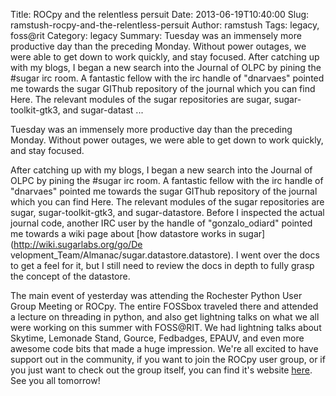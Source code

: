 Title: ROCpy and the relentless persuit
Date: 2013-06-19T10:40:00
Slug: ramstush-rocpy-and-the-relentless-persuit
Author: ramstush
Tags: legacy, foss@rit
Category: legacy
Summary: Tuesday was an immensely more productive day than the preceding Monday. Without power outages, we were able to get down to work quickly, and stay focused.  After catching up with my blogs, I began a new search into the Journal of OLPC by pining the #sugar irc room. A fantastic fellow with the irc handle of "dnarvaes" pointed me towards the sugar GIThub repository of the journal which you can find Here. The relevant modules of the sugar repositories are sugar, sugar-toolkit-gtk3, and sugar-datast ... 

Tuesday was an immensely more productive day than the preceding Monday.
Without power outages, we were able to get down to work quickly, and stay
focused.

After catching up with my blogs, I began a new search into the Journal of OLPC
by pining the #sugar irc room. A fantastic fellow with the irc handle of
"dnarvaes" pointed me towards the sugar GIThub repository of the journal which
you can find Here. The relevant modules of the sugar repositories are sugar,
sugar-toolkit-gtk3, and sugar-datastore. Before I inspected the actual journal
code, another IRC user by the handle of "gonzalo_odiard" pointed me towards a
wiki page about [how datastore works in sugar](http://wiki.sugarlabs.org/go/De
velopment_Team/Almanac/sugar.datastore.datastore). I went over the docs to get
a feel for it, but I still need to review the docs in depth to fully grasp the
concept of the datastore.

The main event of yesterday was attending the Rochester Python User Group
Meeting or ROCpy. The entire FOSSbox traveled there and attended a lecture on
threading in python, and also get lightning talks on what we all were working
on this summer with FOSS@RIT. We had lightning talks about Skytime, Lemonade
Stand, Gource, Fedbadges, EPAUV, and even more awesome code bits that made a
huge impression. We're all excited to have support out in the community, if
you want to join the ROCpy user group, or if you just want to check out the
group itself, you can find it's website [here](http://www.rocpy.org/). See you
all tomorrow!


